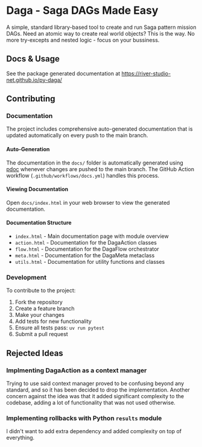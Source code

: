 # Daga - Saga DAGs Made Easy
A simple, standard library-based tool to create and run Saga pattern mission DAGs. 
Need an atomic way to create real world objects? This is the way. 
No more try-excepts and nested logic - focus on your bussiness.

## Docs & Usage
See the package generated documentation at https://river-studio-net.github.io/py-daga/

## Contributing
### Documentation
The project includes comprehensive auto-generated documentation that is updated automatically on every push to the main branch.

#### Auto-Generation
The documentation in the `docs/` folder is automatically generated using [pdoc](https://pdoc.dev/) whenever changes are pushed to the main branch. The GitHub Action workflow (`.github/workflows/docs.yml`) handles this process.

#### Viewing Documentation
Open `docs/index.html` in your web browser to view the generated documentation.

#### Documentation Structure
- `index.html` - Main documentation page with module overview
- `action.html` - Documentation for the DagaAction classes
- `flow.html` - Documentation for the DagaFlow orchestrator
- `meta.html` - Documentation for the DagaMeta metaclass
- `utils.html` - Documentation for utility functions and classes

### Development
To contribute to the project:
1. Fork the repository
2. Create a feature branch
3. Make your changes
4. Add tests for new functionality
5. Ensure all tests pass: `uv run pytest`
6. Submit a pull request

## Rejected Ideas
### Implmenting DagaAction as a context manager
Trying to use said context manager proved to be confusing beyond any standard, and so it has been decided to drop the implementation.
Another concern against the idea was that it added significant complexity to the codebase, adding a lot of functionality that was not used otherwise. 

### Implementing rollbacks with Python `results` module
I didn't want to add extra dependency and added complexity on top of everything.